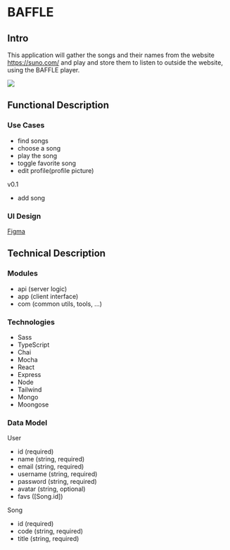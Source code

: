 # BAFFLE 

## Intro

This application will gather the songs and their names from the website https://suno.com/ and play and store them to listen to outside the website, using the BAFFLE player.

![](https://media.giphy.com/media/8mzhnR9ZXqSjYtlKpp/giphy.gif?cid=790b7611umrposiq013r62rg7lfmbd6rgpgcreqj24v5dch3&ep=v1_gifs_search&rid=giphy.gif&ct=g)

## Functional Description

### Use Cases

- find songs 
- choose a song
- play the song
- toggle favorite song
- edit profile(profile picture)

v0.1
- add song

### UI Design

[Figma](https://www.figma.com/file/PmYQ3EbdY25UNuFwEnfPfZ/Untitled?type=design&node-id=55%3A40&mode=design&t=4NLSGNBWJ1AwTrx9-1)

## Technical Description

### Modules

- api (server logic)
- app (client interface)
- com (common utils, tools, ...)

### Technologies

- Sass
- TypeScript
- Chai
- Mocha
- React
- Express
- Node
- Tailwind
- Mongo
- Moongose

### Data Model

User
- id (required)
- name (string, required)
- email (string, required)
- username (string, required)
- password (string, required)
- avatar (string, optional)
- favs ([Song.id])


Song
- id (required)
- code (string, required)
- title (string, required)

 